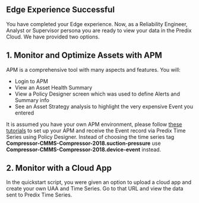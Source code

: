## Edge Experience Successful

You have completed your Edge experience.  Now, as a Reliability Engineer, Analyst or Supervisor persona you are ready to view your data in the Predix Cloud.  We have provided two options.  

## 1. Monitor and Optimize Assets with APM

APM is a comprehensive tool with many aspects and features.  You will:

- Login to APM
- View an Asset Health Summary
- View a Policy Designer screen which was used to define Alerts and Summary info
- See an Asset Strategy analysis to highlight the very expensive Event you entered

It is assumed you have your own APM environment, please follow [these tutorials](https://www.predix.io/resources/tutorials/journey.html#2583) to set up your APM and receive the Event record via Predix Time Series using Policy Designer.  Instead of choosing the time series tag **Compressor-CMMS-Compressor-2018.suction-pressure** use **Compressor-CMMS-Compressor-2018.device-event** instead.

## 2. Monitor with a Cloud App

In the quickstart script, you were given an option to upload a cloud app and create your own UAA and Time Series.  Go to that URL and view the data sent to Predix Time Series.  
